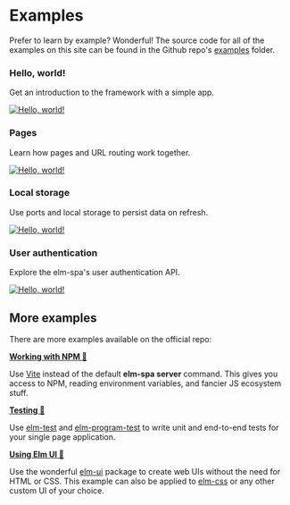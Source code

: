 # Examples

Prefer to learn by example? Wonderful! The source code for all of the examples on this site can be found in the Github repo's [examples](https://github.com/ryannhg/elm-spa/tree/main/examples) folder.

### Hello, world!

Get an introduction to the framework with a simple app.

[![Hello, world!](/content/images/01-hello-world.png)](/examples/01-hello-world)

### Pages

Learn how pages and URL routing work together.

[![Hello, world!](/content/images/02-pages.png)](/examples/02-pages)

### Local storage

Use ports and local storage to persist data on refresh.

[![Hello, world!](/content/images/03-storage.png)](/examples/03-storage)

### User authentication

Explore the elm-spa's user authentication API.

[![Hello, world!](/content/images/04-authentication.png)](/examples/04-authentication)


## More examples

There are more examples available on the official repo:

__[Working with NPM 🔗](https://github.com/ryannhg/elm-spa/tree/main/examples/05-vite)__

Use [Vite](https://vitejs.dev/) instead of the default __elm-spa server__ command. This gives you access to NPM, reading environment variables, and fancier JS ecosystem stuff.

__[Testing 🔗](https://github.com/ryannhg/elm-spa/tree/main/examples/06-testing)__

Use [elm-test](https://github.com/elm-explorations/test) and [elm-program-test](https://elm-program-test.netlify.app/) to write unit and end-to-end tests for your single page application.

__[Using Elm UI 🔗](https://github.com/ryannhg/elm-spa/tree/main/examples/07-elm-ui)__

Use the wonderful [elm-ui](https://package.elm-lang.org/packages/mdgriffith/elm-ui/latest) package to create web UIs without the need for HTML or CSS. This example can also be applied to [elm-css](https://package.elm-lang.org/packages/rtfeldman/elm-css/latest/) or any other custom UI of your choice.